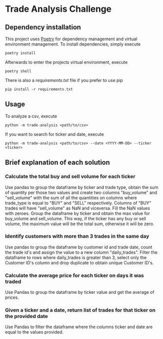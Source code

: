 # Trade Analysis Challenge

## Dependency installation

This project uses [Poetry](https://python-poetry.org/) for dependency management and virtual environment management. To install dependencies, simply execute

`poetry install`

Afterwards to enter the projects virtual environment, execute

`poetry shell`

There is also a *requirements.txt* file if you prefer to use pip

`pip install -r requirements.txt`

## Usage

To analyze a csv, execute

`python -m trade-analysis <path/to/csv>`

If you want to search for ticker and date, execute

`python -m trade-analysis <path/to/csv> --date <YYYY-MM-DD> --ticker <ticker>`

## Brief explanation of each solution

### Calculate the total buy and sell volume for each ticker

Use pandas to group the dataframe by ticker and trade type, obtain the sum of quantity per those two values and create two columns
"buy_volume" and "sell_volume" with the sum of all the quantities on columns where trade_type is equal to "BUY" and "SELL" respectively.
Columns of "BUY" trades will have "sell_volume" as NaN and viceversa. Fill the NaN values with zeroes. Group the dataframe by 
ticker and obtain the max value for buy_volume and sell_volume. This way, if the ticker has any buy or sell volume, the maximum value
will be the total sum, otherwise it will be zero.

### Identify customers with more than 3 trades in the same day

Use pandas to group the dataframe by customer id and trade date, count the trade id's and assign the value to a new column "daily_trades".
Filter the dataframe to rows where daily_trades is greater than 3, select only the Customer ID's column and drop duplicate to obtain unique Customer ID's.

### Calculate the average price for each ticker on days it was traded

Use Pandas to group the dataframe by ticker value and get the average of prices.

### Given a ticker and a date, return list of trades for that ticker on the provided date

Use Pandas to filter the dataframe where the columns ticker and date are equal to the values provided. 